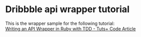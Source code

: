 Dribbble api wrapper tutorial
=============================

This is the wrapper sample for the following tutorial:  
[Writing an API Wrapper in Ruby with TDD - Tuts+ Code Article](http://code.tutsplus.com/tutorials/writing-an-api-wrapper-in-ruby-with-tdd--net-23875)

